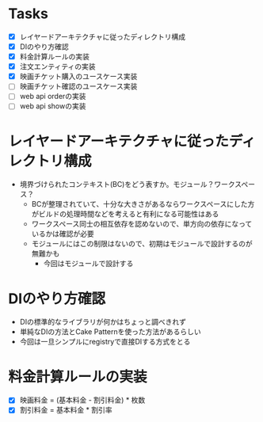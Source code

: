 # Tasks
- [x] レイヤードアーキテクチャに従ったディレクトリ構成
- [x] DIのやり方確認
- [x] 料金計算ルールの実装
- [x] 注文エンティティの実装
- [x] 映画チケット購入のユースケース実装
- [ ] 映画チケット確認のユースケース実装
- [ ] web api orderの実装
- [ ] web api showの実装

# レイヤードアーキテクチャに従ったディレクトリ構成
- 境界づけられたコンテキスト(BC)をどう表すか。モジュール？ワークスペース？
  - BCが整理されていて、十分な大きさがあるならワークスペースにした方がビルドの処理時間などを考えると有利になる可能性はある
  - ワークスペース同士の相互依存を認めないので、単方向の依存になっているかは確認が必要
  - モジュールにはこの制限はないので、初期はモジュールで設計するのが無難かも
    - 今回はモジュールで設計する

# DIのやり方確認 
- DIの標準的なライブラリが何かはちょっと調べきれず
- 単純なDIの方法とCake Patternを使った方法があるらしい
- 今回は一旦シンプルにregistryで直接DIする方式をとる

# 料金計算ルールの実装
- [x] 映画料金 = (基本料金 - 割引料金) * 枚数  
- [x] 割引料金 = 基本料金 * 割引率
